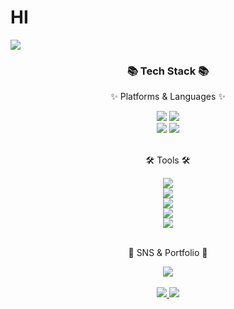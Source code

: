 # HI

<img src="https://capsule-render.vercel.app/api?type=waving&color=auto&height=200&section=header&text=HwiJung%20Github&fontSize=90" />

<div align="center">
	<h3>📚 Tech Stack 📚</h3>
	<p>✨ Platforms & Languages ✨</p>
</div>
<div align="center">
	<img src="https://img.shields.io/badge/Python-3776AB?style=flat&logo=Python&logoColor=white"/>
	<img src="https://img.shields.io/badge/PyTorch-EE4C2C?style=flat&logo=PyTorch&logoColor=white"/>
	<br>
	<img src="https://img.shields.io/badge/Numpy-013243?style=flat&logo=Numpy&logoColor=white"/>
	<img src="https://img.shields.io/badge/R-276DC3?style=flat&logo=R&logoColor=white"/>
</div>
<br>
<div align=center>
	<p>🛠 Tools 🛠</p>
 </div>
<div align=center>
	<img src="https://img.shields.io/badge/Visual%20Studio%20Code-007ACC?style=flat&logo=VisualStudioCode&logoColor=white" />
	<br>
	<img src="https://img.shields.io/badge/GitHub-181717?style=flat&logo=GitHub&logoColor=white" />
	<br>
	<img src="https://img.shields.io/badge/Jupyter-F37626?style=flat&logo=Jupyter&logoColor=white"/>
	<br>
	<img src="https://img.shields.io/badge/Google%20Colab-F9AB00?style=flat&logo=GoogleColab&logoColor=white" />
	<br>
	<img src="https://img.shields.io/badge/Docker-2496ED?style=flat&logo=Docker&logoColor=white" />
</div>
<br>
<div align=center>
	<p>🎨 SNS & Portfolio 🎨</p>
</div>
<div align=center>
	</a>
	<a href="mailto:gnl0201@gmail.com">
		<img src="https://img.shields.io/badge/Mail-30B980?style=flat&logo=Gmail&logoColor=white" />
</div>
<div align=center>
	<br>
<img src="https://github-readme-stats.vercel.app/api/top-langs/?username=HwiJungkim&layout=compact">
<img src="https://github-readme-stats.vercel.app/api?username=HwiJungkim&show_icons=true">
